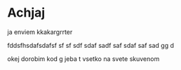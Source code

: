 Achjaj
======

ja enviem kkakargrrter

fddsfhsdafsdafsf
sf
sf
sdf
sdaf
sadf
saf
sdaf
saf
sad
gg
d



okej dorobim kod 
g
jeba t vsetko na svete skuvenom 